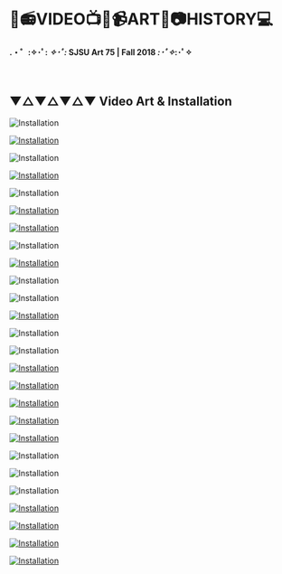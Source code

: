 # 🎥📻VIDEO📺💾📹ART📼📷HISTORY💻
#### .・゜:✧･ﾟ: *✧･ﾟ:* SJSU Art 75 | Fall 2018 *:･ﾟ✧*:･ﾟ✧
</br>

## ▼△▼△▼△▼ Video Art & Installation



![Installation](images/Art75_VideoInstallation.004.jpeg)

[![Installation](images/Art75_VideoInstallation.005.jpeg)](https://art21.org/watch/extended-play/diana-thater-delphine-short/)

![Installation](images/Art75_VideoInstallation.006.jpeg)

[![Installation](images/Art75_VideoInstallation.007.jpeg)](https://www.youtube.com/watch?v=a56RPZ_cbdc)

![Installation](images/Art75_VideoInstallation.008.jpeg)

[![Installation](images/Art75_VideoInstallation.009.jpeg)](https://www.youtube.com/watch?v=yRnDHu0Fmtk)

[![Installation](images/Art75_VideoInstallation.010.jpeg)](http://www.contemporaryartdaily.com/2017/07/martine-syms-at-moma/)

![Installation](images/Art75_VideoInstallation.011.jpeg)

[![Installation](images/Art75_VideoInstallation.012.jpeg)](https://www.youtube.com/watch?v=TsJan9FHjKc)

![Installation](images/Art75_VideoInstallation.013.jpeg)

![Installation](images/Art75_VideoInstallation.014.jpeg)

[![Installation](images/Art75_VideoInstallation.015.jpeg)](https://vimeo.com/275310242)

![Installation](images/Art75_VideoInstallation.016.jpeg)

![Installation](images/Art75_VideoInstallation.017.jpeg)

[![Installation](images/Art75_VideoInstallation.018.jpeg)](https://www.youtube.com/watch?v=OkSOLlmTFoc)

[![Installation](images/Art75_VideoInstallation.019.jpeg)](https://www.youtube.com/watch?v=5HjR1X0a4e4)

[![Installation](images/Art75_VideoInstallation.020.jpeg)](http://postcommodity.com/AVeryLongLine.html)

[![Installation](images/Art75_VideoInstallation.021.jpeg)](http://postcommodity.com/WithSalvageAndKnifeTongue.html)

[![Installation](images/Art75_VideoInstallation.022.jpeg)](https://vimeo.com/217134773)

![Installation](images/Art75_VideoInstallation.023.jpeg)

![Installation](images/Art75_VideoInstallation.024.jpeg)

![Installation](images/Art75_VideoInstallation.025.jpeg)

[![Installation](images/Art75_VideoInstallation.026.jpeg)](https://www.youtube.com/watch?v=mIjrKxzFvpY)

[![Installation](images/Art75_VideoInstallation.027.jpeg)](https://www.youtube.com/watch?v=mIjrKxzFvpY)

[![Installation](images/Art75_VideoInstallation.028.jpeg)](https://www.youtube.com/watch?v=O-Lglq86kQE)

[![Installation](images/Art75_VideoInstallation.029.jpeg)](https://vimeo.com/129592556)
